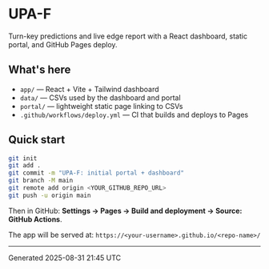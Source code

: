 # UPA-F

Turn-key predictions and live edge report with a React dashboard, static portal, and GitHub Pages deploy.

## What's here
- `app/` — React + Vite + Tailwind dashboard
- `data/` — CSVs used by the dashboard and portal
- `portal/` — lightweight static page linking to CSVs
- `.github/workflows/deploy.yml` — CI that builds and deploys to Pages

## Quick start
```bash
git init
git add .
git commit -m "UPA-F: initial portal + dashboard"
git branch -M main
git remote add origin <YOUR_GITHUB_REPO_URL>
git push -u origin main
```
Then in GitHub: **Settings → Pages → Build and deployment → Source: GitHub Actions**.

The app will be served at: `https://<your-username>.github.io/<repo-name>/`

---
Generated 2025-08-31 21:45 UTC

